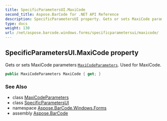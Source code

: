 ```yaml
---
title: SpecificParametersUI.MaxiCode
second_title: Aspose.BarCode for .NET API Reference
description: SpecificParametersUI property. Gets or sets MaxiCode parameters MaxiCodeParameters. Used for MaxiCode
type: docs
weight: 130
url: /net/aspose.barcode.windows.forms/specificparametersui/maxicode/
---
```

## SpecificParametersUI.MaxiCode property

Gets or sets MaxiCode parameters [`MaxiCodeParameters`](../../../aspose.barcode.generation/maxicodeparameters/). Used for MaxiCode.

```csharp
public MaxiCodeParameters MaxiCode { get; }
```

### See Also

* class [MaxiCodeParameters](../../../aspose.barcode.generation/maxicodeparameters/)
* class [SpecificParametersUI](../)
* namespace [Aspose.BarCode.Windows.Forms](../../../aspose.barcode.windows.forms/)
* assembly [Aspose.BarCode](../../../)


